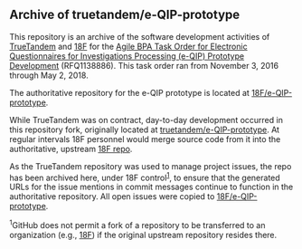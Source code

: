 ## Archive of truetandem/e-QIP-prototype

This repository is an archive of the software development activities of [TrueTandem](http://www.truetandem.com) and [18F](https://18f.gsa.gov) for the [Agile BPA Task Order for Electronic Questionnaires for Investigations Processing (e-QIP) Prototype Development](https://github.com/18F/bpa-opm-eqip) (RFQ1138886). This task order ran from November 3, 2016 through May 2, 2018.

The authoritative repository for the e-QIP prototype is located at [18F/e-QIP-prototype](https://github.com/18F/e-QIP-prototype).

While TrueTandem was on contract, day-to-day development occurred in this repository fork, originally located at [truetandem/e-QIP-prototype](https://github.com/truetandem/e-QIP-prototype). At regular intervals 18F personnel would merge source code from it into the authoritative, upstream [18F repo](https://github.com/18F/e-QIP-prototype).

As the TrueTandem repository was used to manage project issues, the repo has been archived here, under 18F control<sup>[1](#myfootnote1)</sup>, to ensure that the generated URLs for the issue mentions in commit messages continue to function in the authoritative repository. All open issues were copied to [18F/e-QIP-prototype](https://github.com/18F/e-QIP-prototype). 

<sup><a name="myfootnote1">1</a></sup>GitHub does not permit a fork of a repository to be transferred to an organization (e.g., [18F](https://github.com/18F)) if the original upstream repository resides there.
